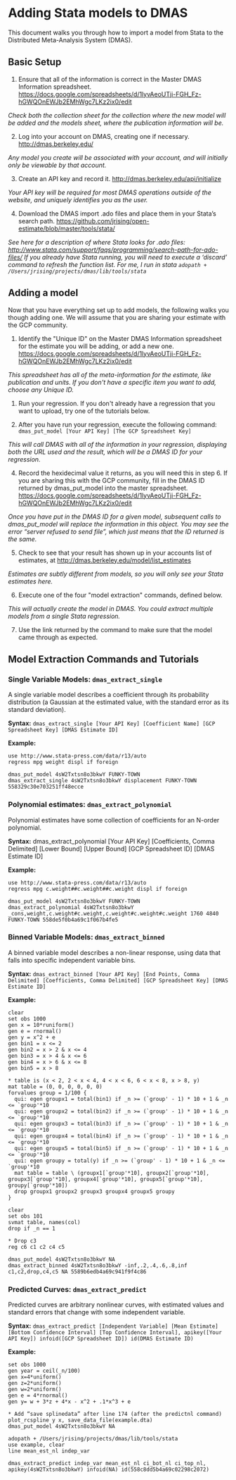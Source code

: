 # Adding Stata models to DMAS

This document walks you through how to import a model from Stata to the Distributed Meta-Analysis System (DMAS).

## Basic Setup

1. Ensure that all of the information is correct in the Master DMAS Information spreadsheet.
  https://docs.google.com/spreadsheets/d/1lyvAeoUTji-FGH_Fz-hGWQOnEWJb2EMhWgc7LKz2ix0/edit

  *Check both the collection sheet for the collection where the new model will be added and the models sheet, where the publication information will be.*

2. Log into your account on DMAS, creating one if necessary.
  http://dmas.berkeley.edu/

  *Any model you create will be associated with your account, and will initially only be viewable by that account.*

3. Create an API key and record it.
  http://dmas.berkeley.edu/api/initialize

  *Your API key will be required for most DMAS operations outside of the website, and uniquely identifies you as the user.*

4. Download the DMAS import .ado files and place them in your Stata’s search path.
  https://github.com/jrising/open-estimate/blob/master/tools/stata/

  *See here for a description of where Stata looks for .ado files: http://www.stata.com/support/faqs/programming/search-path-for-ado-files/*
  *If you already have Stata running, you will need to execute a ‘discard’ command to refresh the function list.*
  *For me, I run in stata `adopath + /Users/jrising/projects/dmas/lib/tools/stata`*

## Adding a model

Now that you have everything set up to add models, the following walks you though adding one.  We will assume that you are sharing your estimate with the GCP community.

1. Identify the "Unique ID" on the Master DMAS Information spreadsheet for the estimate you will be adding, or add a new one.
  https://docs.google.com/spreadsheets/d/1lyvAeoUTji-FGH_Fz-hGWQOnEWJb2EMhWgc7LKz2ix0/edit

  *This spreadsheet has all of the meta-information for the estimate, like publication and units.  If you don't have a specific item you want to add, choose any Unique ID.*

1. Run your regression.  If you don't already have a regression that you want to upload, try one of the tutorials below.

3. After you have run your regression, execute the following command:
   ```dmas_put_model [Your API Key] [The GCP Spreadsheet Key]```

  *This will call DMAS with all of the information in your regression, displaying both the URL used and the result, which will be a DMAS ID for your regression.*

4. Record the hexidecimal value it returns, as you will need this in step 6.  If you are sharing this with the GCP community, fill in the DMAS ID returned by dmas_put_model into the master spreadsheet.
  https://docs.google.com/spreadsheets/d/1lyvAeoUTji-FGH_Fz-hGWQOnEWJb2EMhWgc7LKz2ix0/edit

  *Once you have put in the DMAS ID for a given model, subsequent calls to dmas_put_model will replace the information in this object.  You may see the error “server refused to send file”, which just means that the ID returned is the same.*

5. Check to see that your result has shown up in your accounts list of estimates, at
  http://dmas.berkeley.edu/model/list_estimates

  *Estimates are subtly different from models, so you will only see your Stata estimates here.*

6. Execute one of the four "model extraction" commands, defined below.

  *This will actually create the model in DMAS.  You could extract multiple models from a single Stata regression.*

7. Use the link returned by the command to make sure that the model came through as expected.

## Model Extraction Commands and Tutorials

### Single Variable Models: `dmas_extract_single`

A single variable model describes a coefficient through its probability distribution (a Gaussian at the estimated value, with the standard error as its standard deviation).

**Syntax:**
```dmas_extract_single [Your API Key] [Coefficient Name] [GCP Spreadsheet Key] [DMAS Estimate ID]```

**Example:**
```
use http://www.stata-press.com/data/r13/auto
regress mpg weight displ if foreign

dmas_put_model 4sW2Txtsn8o3bkwY FUNKY-TOWN
dmas_extract_single 4sW2Txtsn8o3bkwY displacement FUNKY-TOWN 558329c30e703251ff48ecce
```

### Polynomial estimates: `dmas_extract_polynomial`

Polynomial estimates have some collection of coefficients for an N-order polynomial.

**Syntax:**
dmas_extract_polynomial [Your API Key] [Coefficients, Comma Delimited] [Lower Bound] [Upper Bound] [GCP Spreadsheet ID] [DMAS Estimate ID]

**Example:**
```
use http://www.stata-press.com/data/r13/auto
regress mpg c.weight##c.weight##c.weight displ if foreign

dmas_put_model 4sW2Txtsn8o3bkwY FUNKY-TOWN
dmas_extract_polynomial 4sW2Txtsn8o3bkwY _cons,weight,c.weight#c.weight,c.weight#c.weight#c.weight 1760 4840 FUNKY-TOWN 558de5f0b4a69c1f067b4fe5
```

### Binned Variable Models: `dmas_extract_binned`

A binned variable model describes a non-linear response, using data that falls into specific independent variable bins.

**Syntax:**
```dmas_extract_binned [Your API Key] [End Points, Comma Delimited] [Coefficients, Comma Delimited] [GCP Spreadsheet Key] [DMAS Estimate ID]```

**Example:**
```
clear
set obs 1000
gen x = 10*runiform()
gen e = rnormal()
gen y = x^2 + e
gen bin1 = x <= 2
gen bin2 = x > 2 & x <= 4
gen bin3 = x > 4 & x <= 6
gen bin4 = x > 6 & x <= 8
gen bin5 = x > 8

* table is (x < 2, 2 < x < 4, 4 < x < 6, 6 < x < 8, x > 8, y)
mat table = (0, 0, 0, 0, 0, 0)
forvalues group = 1/100 {
  qui: egen groupx1 = total(bin1) if _n >= (`group' - 1) * 10 + 1 & _n <= `group'*10
  qui: egen groupx2 = total(bin2) if _n >= (`group' - 1) * 10 + 1 & _n <= `group'*10
  qui: egen groupx3 = total(bin3) if _n >= (`group' - 1) * 10 + 1 & _n <= `group'*10
  qui: egen groupx4 = total(bin4) if _n >= (`group' - 1) * 10 + 1 & _n <= `group'*10
  qui: egen groupx5 = total(bin5) if _n >= (`group' - 1) * 10 + 1 & _n <= `group'*10
  qui: egen groupy = total(y) if _n >= (`group' - 1) * 10 + 1 & _n <= `group'*10
  mat table = table \ (groupx1[`group'*10], groupx2[`group'*10], groupx3[`group'*10], groupx4[`group'*10], groupx5[`group'*10], groupy[`group'*10])
  drop groupx1 groupx2 groupx3 groupx4 groupx5 groupy
}

clear
set obs 101
svmat table, names(col)
drop if _n == 1

* Drop c3
reg c6 c1 c2 c4 c5

dmas_put_model 4sW2Txtsn8o3bkwY NA
dmas_extract_binned 4sW2Txtsn8o3bkwY -inf,.2,.4,.6,.8,inf c1,c2,drop,c4,c5 NA 5589b6edb4a69c941f9f4c86
```

### Predicted Curves: `dmas_extract_predict`

Predicted curves are arbitrary nonlinear curves, with estimated values and standard errors that change with some independent variable.

**Syntax:**
```dmas_extract_predict [Independent Variable] [Mean Estimate] [Bottom Confidence Interval] [Top Confidence Interval], apikey([Your API Key]) infoid([GCP Spreadsheet ID]) id(DMAS Estimate ID)```

**Example:**
```
set obs 1000
gen year = ceil(_n/100)
gen x=4*uniform()
gen z=2*uniform()
gen w=2*uniform()
gen e = 4*rnormal()
gen y= w + 3*z + 4*x - x^2 + .1*x^3 + e

* Add “save splinedata” after line 174 (after the predictnl command)
plot_rcspline y x, save_data_file(example.dta)
dmas_put_model 4sW2Txtsn8o3bkwY NA

adopath + /Users/jrising/projects/dmas/lib/tools/stata
use example, clear
line mean_est_nl indep_var

dmas_extract_predict indep_var mean_est_nl ci_bot_nl ci_top_nl, apikey(4sW2Txtsn8o3bkwY) infoid(NA) id(558c8dd5b4a69c02298c2072)
```


